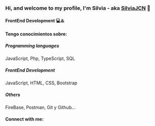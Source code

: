 ### Hi, and welcome to my profile, I'm Silvia - aka [SilviaJCN](https://github.com/silviajcn) 👋

<!--
**silviajcn/silviajcn** is a ✨ _special_ ✨ repository because its `README.md` (this file) appears on your GitHub profile.

Here are some ideas to get you started:

- 🔭 I’m currently working on ...
- 🌱 I’m currently learning ...
- 👯 I’m looking to collaborate on ...
- 🤔 I’m looking for help with ...
- 💬 Ask me about ...
- 📫 How to reach me: ...
- 😄 Pronouns: ...
- ⚡ Fun fact: ...
-->


#### FrontEnd Development 💻♨️

#### Tengo conocimientos sobre:

##### Programming languages
JavaScript, Php, TypeScript, SQL

##### FrontEnd Development
JavaScript, HTML, CSS, Bootstrap

<!--Database
MySQL, MariaDB, mongoDB, PostgreSQL-->

##### Others
FireBase, Postman, Git y Github...

#### Connect with me:
